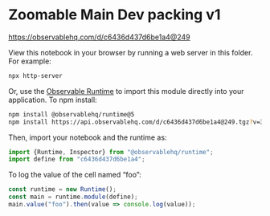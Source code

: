 # Zoomable Main Dev packing v1

https://observablehq.com/d/c6436d437d6be1a4@249

View this notebook in your browser by running a web server in this folder. For
example:

~~~sh
npx http-server
~~~

Or, use the [Observable Runtime](https://github.com/observablehq/runtime) to
import this module directly into your application. To npm install:

~~~sh
npm install @observablehq/runtime@5
npm install https://api.observablehq.com/d/c6436d437d6be1a4@249.tgz?v=3
~~~

Then, import your notebook and the runtime as:

~~~js
import {Runtime, Inspector} from "@observablehq/runtime";
import define from "c6436d437d6be1a4";
~~~

To log the value of the cell named “foo”:

~~~js
const runtime = new Runtime();
const main = runtime.module(define);
main.value("foo").then(value => console.log(value));
~~~
